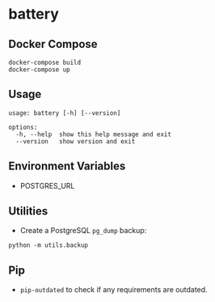 # battery

## Docker Compose

```shell
docker-compose build
docker-compose up
```

## Usage

```shell
usage: battery [-h] [--version]

options:
  -h, --help  show this help message and exit
  --version   show version and exit
```

## Environment Variables

- POSTGRES_URL

## Utilities

- Create a PostgreSQL `pg_dump` backup:

```shell
python -m utils.backup
```

## Pip

- `pip-outdated` to check if any requirements are outdated.
